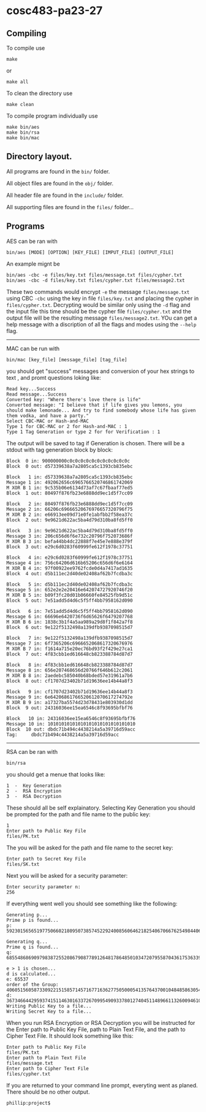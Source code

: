 # cosc483-pa23-27

## Compiling

To compile use

    make
or 

    make all
To clean the directory use

    make clean
To compile program individually use

    make bin/aes
    make bin/rsa
    make bin/mac
## Directory layout.

All programs are found in the `bin/` folder.

All object files are found in the `obj/` folder.

All header file are found in the `include/` folder.

All supporting files are found in the `files/` folder...

## Programs
AES can be ran with

    bin/aes [MODE] [OPTION] [KEY_FILE] [IMPUT_FILE] [OUTPUT_FILE]
An example mignt be

    bin/aes -cbc -e files/key.txt files/message.txt files/cypher.txt
    bin/aes -cbc -d files/key.txt files/cypher.txt files/message2.txt
These two commands would encrypt `-e` the message `files/message.txt` using CBC `-cbc` using the key in file `files/key.txt` and placing the cypher in `files/cypher.txt`.  Decrypting would be similar only using the `-d` flag and the input file this time should be the cypher file `files/cypher.txt` and the output file will be the resulting message `files/message2.txt`.  YOu can get a help message with a discription of all the flags and modes using the `--help` flag.

------

MAC can be run with
    
    bin/mac [key_file] [message_file] [tag_file]
    
you should get "success" messages and conversion of your hex strings to text , and promt questions loking like:

    Read key...Success
    Read message...Success
    Converted key: "Where there's love there is life"
    Converted message: "I believe that if life gives you lemons, you should make lemonade... And try to find somebody whose life has given  them vodka, and have a party."
    Select CBC-MAC or Hash-and-MAC
    Type 1 for CBC-MAC or 2 for Hash-and-MAC : 1
    Type 1 Tag Generation or type 2 for for Verification : 1
    
The output will be saved to tag if Generation is chosen. There will be a stdout with tag generation block by block:
    
    Block  0 in: 900000000c0c0c0c0c0c0c0c0c0c0c0c
    Block  0 out: d57339638a7a2805ca5c1393cb835ebc

    Block   1 in: d57339638a7a2805ca5c1393cb835ebc
    Message 1 in: 492062656c6965766520746861742069
    M XOR B 1 in: 9c535b06e6134d73af7c67fbaaf77ed5
    Block  1 out: 80497f876fb23e6888dd9ec1d5f7cc09

    Block   2 in: 80497f876fb23e6888dd9ec1d5f7cc09
    Message 2 in: 66206c69666520676976657320796f75
    M XOR B 2 in: e66913ee09d71e0fe1abfbb2f58ea37c
    Block  2 out: 9e9621d622ac5ba4d79d310ba8fd5ff0

    Block   3 in: 9e9621d622ac5ba4d79d310ba8fd5ff0
    Message 3 in: 206c656d6f6e732c20796f752073686f
    M XOR B 3 in: befa44bb4dc22888f7e45e7e888e379f
    Block  3 out: e29c6d0283f60999fe612f1978c37751

    Block   4 in: e29c6d0283f60999fe612f1978c37751
    Message 4 in: 756c64206d616b65206c656d6f6e6164
    M XOR B 4 in: 97f00922ee9762fcde0d4a7417ad1635
    Block  4 out: d5b111ec2d40de02408af62b7fcdba3c

    Block   5 in: d5b111ec2d40de02408af62b7fcdba3c
    Message 5 in: 652e2e2e20416e642074727920746f20
    M XOR B 5 in: b09f3fc20d01b06660fe84525fb9d51c
    Block  5 out: 7e51add5d4d6c5f5ff4bb7958162d090

    Block   6 in: 7e51add5d4d6c5f5ff4bb7958162d090
    Message 6 in: 66696e6420736f6d65626f6479207768
    M XOR B 6 in: 1838c3b1f4a5aa989a29d8f1f842a7f8
    Block  6 out: 9e122f5132498a139dfb9387098515d7

    Block   7 in: 9e122f5132498a139dfb9387098515d7
    Message 7 in: 6f7365206c6966652068617320676976
    M XOR B 7 in: f1614a715e20ec76bd93f2f429e27ca1
    Block  7 out: 4f83cbb1ed616648cb823388784d87d7

    Block   8 in: 4f83cbb1ed616648cb823388784d87d7
    Message 8 in: 656e207468656d20766f646b612c2061
    M XOR B 8 in: 2aedebc585040b68bded57e31961a7b6
    Block  8 out: cf1707d23402b71d19636ee14b44a8f3

    Block   9 in: cf1707d23402b71d19636ee14b44a8f3
    Message 9 in: 6e64206861766520612070617274792e
    M XOR B 9 in: a17327ba5574d23d78431e803930d1dd
    Block  9 out: 24316036ee15ea6546c8f93695bfbf76

    Block   10 in: 24316036ee15ea6546c8f93695bfbf76
    Message 10 in: 10101010101010101010101010101010
    Block  10 out: dbdc71b494c4438214a5a39716d59acc
    Tag:     dbdc71b494c4438214a5a39716d59acc

-----

RSA can be ran with

    bin/rsa
you should get a menue that looks like:

    1  -  Key Generation
    2  -  RSA Encryption
    3  -  RSA Decryption
These should all be self explainatory.  Selecting Key Generation you should be prompted for the path and file name to the public key:

    1
    Enter path to Public Key File
    files/PK.txt
The you will be asked for the path and file name to the secret key:

    Enter path to Secret Key File
    files/SK.txt
Next you will be asked for a security parameter:

    Enter security parameter n: 
    256
If everything went well you should see something like the following:

    Generating p...
    Prime p is found...
    p: 59230156565197750660218095073857452292400856064621825406706676254984406683193
    
    Generating q... 
    Prime q is found...
    q: 68554868690979838725520867908778912648178648501034720795587043617536339225841
    
    e > 1 is chosen...
    d is calculated...
    e: 65537
    order of the Group: 4060515605873309221515857145716771636277505000541357643700104848586305443820416751478464966208588331165860280556671436145610501642097851907198919420081280
    d:    367346644295937415114630163372670995490933780127404511489661132600946106419446281024700837460529475189318790964195873245759260635000048277427749107247233
    Writing Public Key to a file...
    Writing Secret Key to a file...
    
When you run RSA Encryption or RSA Decryption you will be instructed for the Enter path to Public Key File, path to Plain Text File, and the path to Cipher Text File. It should look something like this:

    Enter path to Public Key File
    files/PK.txt
    Enter path to Plain Text File
    files/message.txt
    Enter path to Cipher Text File
    files/cypher.txt
If you are returned to your command line prompt, everyting went as planed.  There should be no other output.

    phillip:project$
